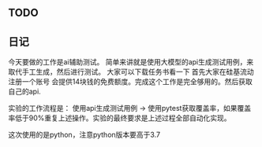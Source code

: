 ## TODO



## 日记

今天要做的工作是ai辅助测试。  简单来讲就是使用大模型的api生成测试用例，来取代手工生成，然后进行测试。
大家可以下载任务书看一下
首先大家在硅基流动注册一个账号  会提供14块钱的免费额度。完成这个工作是完全够用的。然后获取自己的api.

实验的工作流程是： 使用api生成测试用例 -> 使用pytest获取覆盖率，如果覆盖率低于90%重复上述操作。实验的最终要求是上述过程全部自动化实现。

这次使用的是python，注意python版本要高于3.7